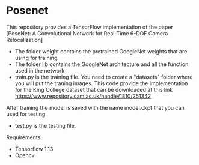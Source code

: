 # Posenet
This repository provides a TensorFlow implementation of the paper [PoseNet: A Convolutional Network for Real-Time 6-DOF Camera Relocalization]

- The folder weight contains the pretrained GoogleNet weights that are using for training
- The folder lib contains the GoogleNet architecture and all the function used in the network
- train.py is the training file. You need to create a "datasets" folder where you will put the traning images. This code provide the implementation for the King College dataset that can be downloaded  at this link https://www.repository.cam.ac.uk/handle/1810/251342

After training the model is saved with the name model.ckpt that you can used for testing.

- test.py is the testing file. 

Requirements:

- Tensorflow 1.13
- Opencv
